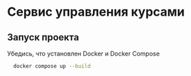 # Сервис управления курсами

## Запуск проекта

Убедись, что установлен Docker и Docker Compose

```bash
  docker compose up --build
```